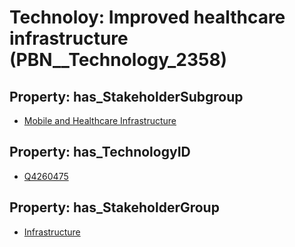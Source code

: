 # Technoloy: __Improved healthcare infrastructure__ (PBN__Technology_2358)

## Property: has_StakeholderSubgroup

* [Mobile and Healthcare Infrastructure](PBN__TechSubgroup_99)

## Property: has_TechnologyID

* [Q4260475](Q4260475)

## Property: has_StakeholderGroup

* [Infrastructure](PBN__TechGroup_4)


